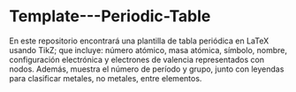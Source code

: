 # Template---Periodic-Table
En este repositorio encontrará una plantilla de tabla periódica en LaTeX usando TikZ; que incluye: número atómico, masa atómica, símbolo, nombre, configuración electrónica y electrones de valencia representados con nodos. Además, muestra el número de período y grupo, junto con leyendas para clasificar metales, no metales, entre elementos.
